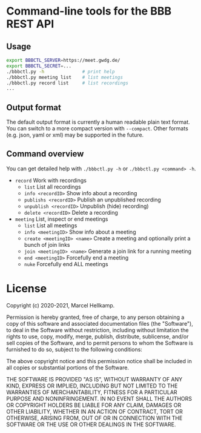 # Command-line tools for the BBB REST API

## Usage

```sh
export BBBCTL_SERVER=https://meet.gwdg.de/
export BBBCTL_SECRET=...
./bbbctl.py -h              # print help
./bbbctl.py meeting list    # list meetings
./bbbctl.py record list     # list recordings
...
```


## Output format

The default output format is currently a human readable plain text format. You
can switch to a more compact version with `--compact`. Other formats
(e.g. json, yaml or xml) may be supported in the future.


## Command overview

You can get detailed help with `./bbbctl.py -h` or `./bbbctl.py <command> -h`.

  * `record` Work with recordings
    * `list` List all recordings
    * `info <recordID>` Show info about a recording
    * `publishs <recordID>` Publish an unpublished recording
    * `unpublish <recordID>` Unpublish (hide) recording)
    * `delete <recordID>` Delete a recording
  * `meeting` List, inspect or end meetings
    * `list` List all meetings
    * `info <meetingID>` Show info about a meeting
    * `create <meetingID> <name>` Create a meeting and optionally print a bunch of join links
    * `join <meetingID> <name>` Generate a join link for a running meeting
    * `end <meetingID>` Forcefully end a meeting
    * `nuke` Forcefully end ALL meetings


# License

Copyright (c) 2020-2021, Marcel Hellkamp.

Permission is hereby granted, free of charge, to any person obtaining a copy
of this software and associated documentation files (the "Software"), to deal
in the Software without restriction, including without limitation the rights
to use, copy, modify, merge, publish, distribute, sublicense, and/or sell
copies of the Software, and to permit persons to whom the Software is
furnished to do so, subject to the following conditions:

The above copyright notice and this permission notice shall be included in
all copies or substantial portions of the Software.

THE SOFTWARE IS PROVIDED "AS IS", WITHOUT WARRANTY OF ANY KIND, EXPRESS OR
IMPLIED, INCLUDING BUT NOT LIMITED TO THE WARRANTIES OF MERCHANTABILITY,
FITNESS FOR A PARTICULAR PURPOSE AND NONINFRINGEMENT. IN NO EVENT SHALL THE
AUTHORS OR COPYRIGHT HOLDERS BE LIABLE FOR ANY CLAIM, DAMAGES OR OTHER
LIABILITY, WHETHER IN AN ACTION OF CONTRACT, TORT OR OTHERWISE, ARISING FROM,
OUT OF OR IN CONNECTION WITH THE SOFTWARE OR THE USE OR OTHER DEALINGS IN
THE SOFTWARE.
